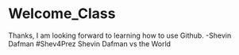 # Welcome_Class
Thanks, I am looking forward to learning how to use Github. -Shevin Dafman
#Shev4Prez
Shevin Dafman vs the World

